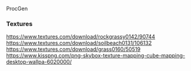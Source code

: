ProcGen

### Textures
https://www.textures.com/download/rockgrassy0142/90744
https://www.textures.com/download/soilbeach0131/106132
https://www.textures.com/download/grass0160/50519
https://www.kisspng.com/png-skybox-texture-mapping-cube-mapping-desktop-wallpa-6020000/